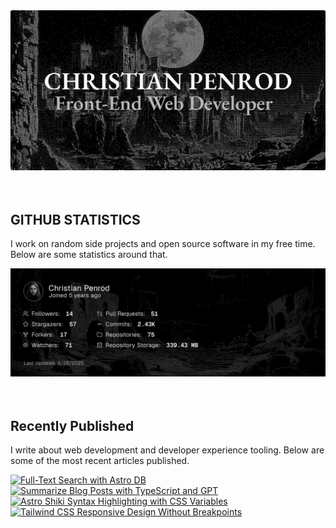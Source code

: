 
<picture>
  <source media="(prefers-color-scheme: dark)" srcset="assets/banner.dark.png?v=feb4d18e-69ca-4560-b7e1-b4f29952d61a" width="843px" />
  <source media="(prefers-color-scheme: light)" srcset="assets/banner.light.png?v=feb4d18e-69ca-4560-b7e1-b4f29952d61a" width="843px" />
  <img src="assets/banner.dark.png?v=feb4d18e-69ca-4560-b7e1-b4f29952d61a" alt="Banner" width="843px" />
</picture>
<br />
<br />
<br />
<h2>GITHUB STATISTICS</h2>
<p>I work on random side projects and open source software in my free time. Below are some statistics around that.</p>
<picture>
  <source media="(prefers-color-scheme: dark)" srcset="assets/statistics.dark.png?v=feb4d18e-69ca-4560-b7e1-b4f29952d61a" width="843px" />
  <source media="(prefers-color-scheme: light)" srcset="assets/statistics.light.png?v=feb4d18e-69ca-4560-b7e1-b4f29952d61a" width="843px" />
  <img src="assets/statistics.dark.png?v=feb4d18e-69ca-4560-b7e1-b4f29952d61a" alt="Github Statistics" width="843px" />
</picture>
<br />
<br />
<br />
<h2>Recently Published</h2>
<p>I write about web development and developer experience tooling. Below are some of the most recent articles published.</p>
<a href="https://christianpenrod.com/blog/full-text-search-with-astro-db"><img src="https://christianpenrod.com/blog/full-text-search-with-astro-db.png?v=feb4d18e-69ca-4560-b7e1-b4f29952d61a" alt="Full-Text Search with Astro DB" width="421px" /></a>
<a href="https://christianpenrod.com/blog/summarize-blog-posts-with-typescript-and-gpt"><img src="https://christianpenrod.com/blog/summarize-blog-posts-with-typescript-and-gpt.png?v=feb4d18e-69ca-4560-b7e1-b4f29952d61a" alt="Summarize Blog Posts with TypeScript and GPT" width="421px" /></a>
<a href="https://christianpenrod.com/blog/astro-shiki-syntax-highlighting-with-css-variables"><img src="https://christianpenrod.com/blog/astro-shiki-syntax-highlighting-with-css-variables.png?v=feb4d18e-69ca-4560-b7e1-b4f29952d61a" alt="Astro Shiki Syntax Highlighting with CSS Variables" width="421px" /></a>
<a href="https://christianpenrod.com/blog/tailwindcss-responsive-design-without-breakpoints"><img src="https://christianpenrod.com/blog/tailwindcss-responsive-design-without-breakpoints.png?v=feb4d18e-69ca-4560-b7e1-b4f29952d61a" alt="Tailwind CSS Responsive Design Without Breakpoints" width="421px" /></a>
